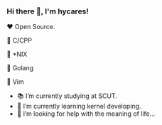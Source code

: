 ### Hi there 👋, I'm hycares!

  ❤ Open Source.

  💛 C/CPP
  
  💚 \*NIX

  💙 Golang

  🧡 Vim

- 📚 I’m currently studying at SCUT.
- 🌱 I’m currently learning kernel developing.
- 🤔 I’m looking for help with the meaning of life...

<!--
### Github Stats

![](https://github-readme-stats.vercel.app/api?username=hycares&hide_title=true&show_icons=true&icon_color=007aff&text_color=333&bg_color=fff)
-->

<!--
**hycares/hycares** is a ✨ _special_ ✨ repository because its `README.md` (this file) appears on your GitHub profile.

Here are some ideas to get you started:

- 🔭 I’m currently working on ...
- 🌱 I’m currently learning ...
- 👯 I’m looking to collaborate on ...
- 🤔 I’m looking for help with ...
- 💬 Ask me about ...
- 📫 How to reach me: ...
- 😄 Pronouns: ...
- ⚡ Fun fact: ...
-->
